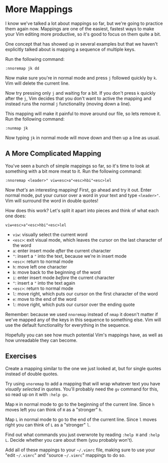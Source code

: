More Mappings
=============

I know we've talked a lot about mappings so far, but we're going to practice
them again now.  Mappings are one of the easiest, fastest ways to make your Vim
editing more productive, so it's good to focus on them quite a bit.

One concept that has showed up in several examples but that we haven't
explicitly talked about is mapping a sequence of multiple keys.

Run the following command:

    :nnoremap jk dd

Now make sure you're in normal mode and press `j` followed quickly by `k`.  Vim
will delete the current line.

Now try pressing only `j` and waiting for a bit.  If you don't press `k` quickly
after the `j`, Vim decides that you don't want to active the mapping and instead
runs the normal `j` functionality (moving down a line).

This mapping will make it painful to move around our file, so lets remove it.
Run the following command:

    :nunmap jk

Now typing `jk` in normal mode will move down and then up a line as usual.

A More Complicated Mapping
--------------------------

You've seen a bunch of simple mappings so far, so it's time to look at something
with a bit more meat to it.  Run the following command:

    :nnoremap <leader>" viw<esc>a"<esc>hbi"<esc>lel

Now *that's* an interesting mapping!  First, go ahead and try it out.  Enter
normal mode, put your cursor over a word in your text and type `<leader>"`.  Vim
will surround the word in double quotes!

How does this work?  Let's split it apart into pieces and think of what each one
does:

    viw<esc>a"<esc>hbi"<esc>lel

* `viw`: visually select the current word
* `<esc>`: exit visual mode, which leaves the cursor on the last character of
  the word
* `a`: enter insert mode *after* the current character
* `"`: insert a `"` into the text, because we're in insert mode
* `<esc>`: return to normal mode
* `h`: move left one character
* `b`: move back to the beginning of the word
* `i`: enter insert mode *before* the current character
* `"`: insert a `"` into the text again
* `<esc>`: return to normal mode
* `l`: move right, which puts our cursor on the first character of the word
* `e`: move to the end of the word
* `l`: move right, which puts our cursor over the ending quote

Remember: because we used `nnoremap` instead of `nmap` it doesn't matter if
we've mapped any of the keys in this sequence to something else.  Vim will use
the default functionality for everything in the sequence.

Hopefully you can see how much potential Vim's mappings have, as well as how
unreadable they can become.

Exercises
---------

Create a mapping similar to the one we just looked at, but for single quotes
instead of double quotes.

Try using `vnoremap` to add a mapping that will wrap whatever text you have
*visually selected* in quotes.  You'll probably need the `gv` command for this,
so read up on it with `:help gv`.

Map `H` in normal mode to go to the beginning of the current line.  Since `h`
moves left you can think of `H` as a "stronger" `h`.

Map `L` in normal mode to go to the end of the current line. Since `l`
moves right you can think of `L` as a "stronger" `l`.

Find out what commands you just overwrote by reading `:help H` and `:help L`.
Decide whether you care about them (you probably won't).

Add all of these mappings to your `~/.vimrc` file, making sure to use your "edit
`~/.vimrc`" and "source `~/.vimrc`" mappings to do so.
